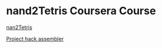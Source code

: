# nand2Tetris Coursera Course

[nan2Tetris](https://www.nand2tetris.org/)

[Project hack assembler]('./06/hack_assembler/')
